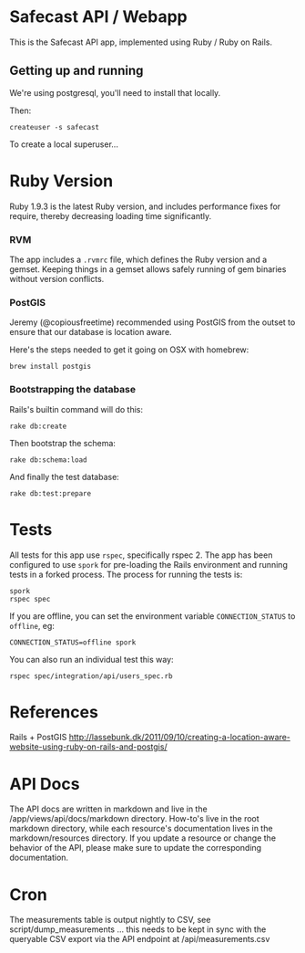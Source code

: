 # Safecast API / Webapp #

This is the Safecast API app, implemented using Ruby / Ruby on Rails.

## Getting up and running ##

We're using postgresql, you'll need to install that locally.

Then:

    createuser -s safecast

To create a local superuser...


# Ruby Version #

Ruby 1.9.3 is the latest Ruby version, and includes performance fixes for require, thereby decreasing loading time significantly.

### RVM ###

The app includes a `.rvmrc` file, which defines the Ruby version and a gemset. Keeping things in a gemset allows safely running of gem binaries without version conflicts.

### PostGIS ###

Jeremy (@copiousfreetime) recommended using PostGIS from the outset to ensure
that our database is location aware.

Here's the steps needed to get it going on OSX with homebrew:

    brew install postgis

### Bootstrapping the database ###

Rails's builtin command will do this:

    rake db:create

Then bootstrap the schema:

    rake db:schema:load
    
And finally the test database:

    rake db:test:prepare

# Tests #

All tests for this app use `rspec`, specifically rspec 2. The app has been configured to use `spork` for pre-loading the Rails environment and running tests in a forked process. The process for running the tests is:

    spork
    rspec spec

If you are offline, you can set the environment variable `CONNECTION_STATUS` to `offline`, eg:
    
    CONNECTION_STATUS=offline spork

You can also run an individual test this way:

    rspec spec/integration/api/users_spec.rb

# References #

Rails + PostGIS
 http://lassebunk.dk/2011/09/10/creating-a-location-aware-website-using-ruby-on-rails-and-postgis/

# API Docs #

The API docs are written in markdown and live in the /app/views/api/docs/markdown directory.  How-to's live in the root markdown directory, while each resource's documentation lives in the markdown/resources directory.
If you update a resource or change the behavior of the API, please make sure to update the corresponding documentation.

# Cron #

The measurements table is output nightly to CSV, see script/dump_measurements ... this needs to be kept in sync with the queryable CSV export via the API endpoint at /api/measurements.csv